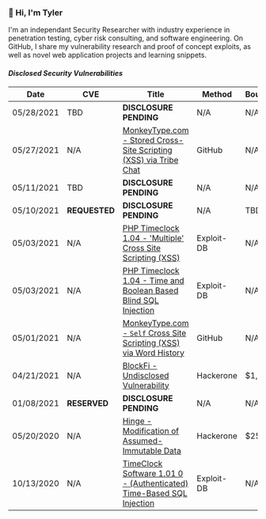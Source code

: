 ### 📡 Hi, I'm Tyler

I'm an independant Security Researcher with industry experience in penetration testing, cyber risk consulting, and software engineering. On GitHub, I share my vulnerability research and proof of concept exploits, as well as novel web application projects and learning snippets.  

#### *Disclosed Security Vulnerabilities*
| Date | CVE | Title | Method | Bounty |
|---	|---	|---	|---	|---	|
| 05/28/2021 | TBD | **DISCLOSURE PENDING** | N/A | N/A |
| 05/27/2021 | N/A | [MonkeyType.com - Stored Cross-Site Scripting (XSS) via Tribe Chat](https://github.com/Miodec/monkeytype/issues/1476) | GitHub| N/A |
| 05/11/2021 | TBD | **DISCLOSURE PENDING** | N/A | N/A |
| 05/10/2021 | **REQUESTED** | **DISCLOSURE PENDING** | N/A | TBD |
| 05/03/2021 | N/A | [PHP Timeclock 1.04 - 'Multiple' Cross Site Scripting (XSS)](https://www.exploit-db.com/exploits/49853)| Exploit-DB | N/A |
| 05/03/2021 | N/A | [PHP Timeclock 1.04 - Time and Boolean Based Blind SQL Injection](https://www.exploit-db.com/exploits/49849) | Exploit-DB | N/A |
| 05/01/2021 | N/A | [MonkeyType.com - `Self` Cross Site Scripting (XSS) via Word History](https://github.com/Miodec/monkeytype/issues/1348) | GitHub | N/A |
| 04/21/2021 | N/A | [BlockFi - Undisclosed Vulnerability](https://hackerone.com/tcbutler320?type=user) | Hackerone | $1,000 |
| 01/08/2021 | **RESERVED** | **DISCLOSURE PENDING** | N/A | N/A |
| 05/20/2020 | N/A | [Hinge - Modification of Assumed-Immutable Data](https://tbutler.org/assets/pdf/Butler,Tyler-MAID-Hinge-BBR.pdf) | Hackerone | $250 |
| 10/13/2020 | N/A | [TimeClock Software 1.01 0 - (Authenticated) Time-Based SQL Injection](https://www.exploit-db.com/exploits/48874) | Exploit-DB | N/A |

